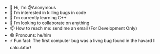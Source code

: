 - 👋 Hi, I’m @Anonymous
- 👀 I’m interested in killing bugs in code
- 🌱 I’m currently learning C++
- 💞️ I’m looking to collaborate on anything
- 📫 How to reach me: send me an email (For Development Only)
- 😄 Pronouns: he/him
- ⚡ Fun fact: The first computer bug was a livng bug found in the havard II calculator!

<!---
Moonlight1220/Moonlight1220 is a ✨ special ✨ repository because its `README.md` (this file) appears on your GitHub profile.
You can click the Preview link to take a look at your changes.
--->
